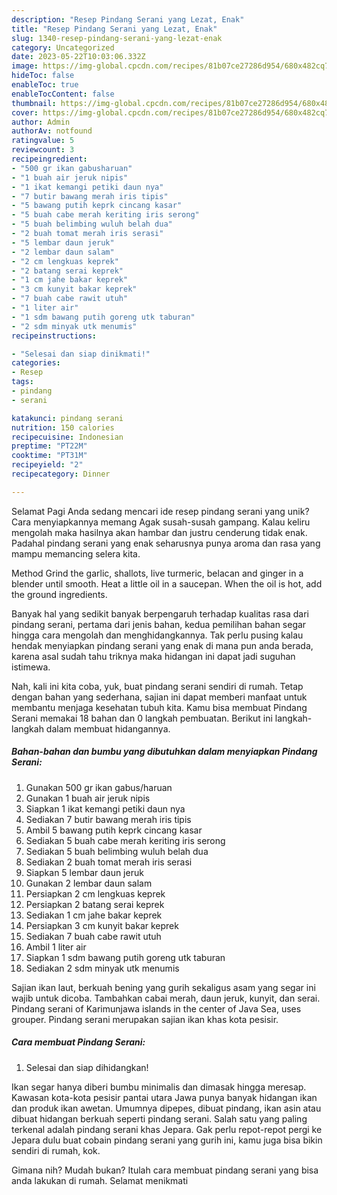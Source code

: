 ```yaml
---
description: "Resep Pindang Serani yang Lezat, Enak"
title: "Resep Pindang Serani yang Lezat, Enak"
slug: 1340-resep-pindang-serani-yang-lezat-enak
category: Uncategorized
date: 2023-05-22T10:03:06.332Z
image: https://img-global.cpcdn.com/recipes/81b07ce27286d954/680x482cq70/pindang-serani-foto-resep-utama.jpg
hideToc: false
enableToc: true
enableTocContent: false
thumbnail: https://img-global.cpcdn.com/recipes/81b07ce27286d954/680x482cq70/pindang-serani-foto-resep-utama.jpg
cover: https://img-global.cpcdn.com/recipes/81b07ce27286d954/680x482cq70/pindang-serani-foto-resep-utama.jpg
author: Admin
authorAv: notfound
ratingvalue: 5
reviewcount: 3
recipeingredient:
- "500 gr ikan gabusharuan"
- "1 buah air jeruk nipis"
- "1 ikat kemangi petiki daun nya"
- "7 butir bawang merah iris tipis"
- "5 bawang putih keprk cincang kasar"
- "5 buah cabe merah keriting iris serong"
- "5 buah belimbing wuluh belah dua"
- "2 buah tomat merah iris serasi"
- "5 lembar daun jeruk"
- "2 lembar daun salam"
- "2 cm lengkuas keprek"
- "2 batang serai keprek"
- "1 cm jahe bakar keprek"
- "3 cm kunyit bakar keprek"
- "7 buah cabe rawit utuh"
- "1 liter air"
- "1 sdm bawang putih goreng utk taburan"
- "2 sdm minyak utk menumis"
recipeinstructions:

- "Selesai dan siap dinikmati!"
categories:
- Resep
tags:
- pindang
- serani

katakunci: pindang serani 
nutrition: 150 calories
recipecuisine: Indonesian
preptime: "PT22M"
cooktime: "PT31M"
recipeyield: "2"
recipecategory: Dinner

---
```



Selamat Pagi Anda sedang mencari ide resep pindang serani yang unik? Cara menyiapkannya memang Agak susah-susah gampang. Kalau keliru mengolah maka hasilnya akan hambar dan justru cenderung tidak enak. Padahal pindang serani yang enak seharusnya punya aroma dan rasa yang mampu memancing selera kita.


Method Grind the garlic, shallots, live turmeric, belacan and ginger in a blender until smooth. Heat a little oil in a saucepan. When the oil is hot, add the ground ingredients.

Banyak hal yang sedikit banyak berpengaruh terhadap kualitas rasa dari pindang serani, pertama dari jenis bahan, kedua pemilihan bahan segar hingga cara mengolah dan menghidangkannya. Tak perlu pusing kalau hendak menyiapkan pindang serani yang enak di mana pun anda berada, karena asal sudah tahu triknya maka hidangan ini dapat jadi suguhan istimewa.


Nah, kali ini kita coba, yuk, buat pindang serani sendiri di rumah. Tetap dengan bahan yang sederhana, sajian ini dapat memberi manfaat untuk membantu menjaga kesehatan tubuh kita. Kamu bisa membuat Pindang Serani memakai 18 bahan dan 0 langkah pembuatan. Berikut ini langkah-langkah dalam membuat hidangannya.

<!--inarticleads1-->

##### Bahan-bahan dan bumbu yang dibutuhkan dalam menyiapkan Pindang Serani:

1. Gunakan 500 gr ikan gabus/haruan
1. Gunakan 1 buah air jeruk nipis
1. Siapkan 1 ikat kemangi petiki daun nya
1. Sediakan 7 butir bawang merah iris tipis
1. Ambil 5 bawang putih keprk cincang kasar
1. Sediakan 5 buah cabe merah keriting iris serong
1. Sediakan 5 buah belimbing wuluh belah dua
1. Sediakan 2 buah tomat merah iris serasi
1. Siapkan 5 lembar daun jeruk
1. Gunakan 2 lembar daun salam
1. Persiapkan 2 cm lengkuas keprek
1. Persiapkan 2 batang serai keprek
1. Sediakan 1 cm jahe bakar keprek
1. Persiapkan 3 cm kunyit bakar keprek
1. Sediakan 7 buah cabe rawit utuh
1. Ambil 1 liter air
1. Siapkan 1 sdm bawang putih goreng utk taburan
1. Sediakan 2 sdm minyak utk menumis


Sajian ikan laut, berkuah bening yang gurih sekaligus asam yang segar ini wajib untuk dicoba. Tambahkan cabai merah, daun jeruk, kunyit, dan serai. Pindang serani of Karimunjawa islands in the center of Java Sea, uses grouper. Pindang serani merupakan sajian ikan khas kota pesisir. 

<!--inarticleads2-->

##### Cara membuat Pindang Serani:


1. Selesai dan siap dihidangkan!

Ikan segar hanya diberi bumbu minimalis dan dimasak hingga meresap. Kawasan kota-kota pesisir pantai utara Jawa punya banyak hidangan ikan dan produk ikan awetan. Umumnya dipepes, dibuat pindang, ikan asin atau dibuat hidangan berkuah seperti pindang serani. Salah satu yang paling terkenal adalah pindang serani khas Jepara. Gak perlu repot-repot pergi ke Jepara dulu buat cobain pindang serani yang gurih ini, kamu juga bisa bikin sendiri di rumah, kok. 

Gimana nih? Mudah bukan? Itulah cara membuat pindang serani yang bisa anda lakukan di rumah. Selamat menikmati
